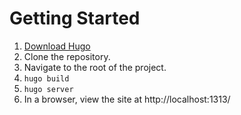 # Getting Started
1. [Download Hugo](https://gohugo.io/installation/)
2. Clone the repository.
3. Navigate to the root of the project.
4. `hugo build`
5. `hugo server`
6. In a browser, view the site at http://localhost:1313/
